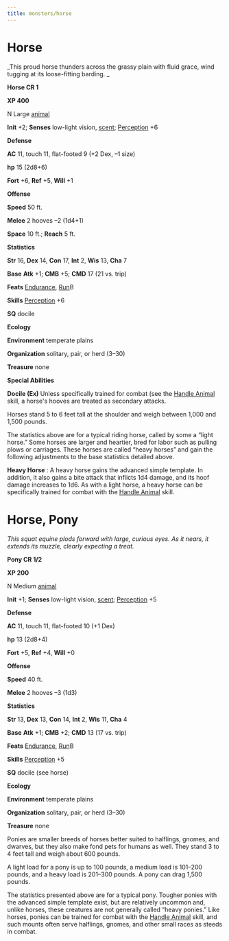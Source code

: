 ```yaml
---
title: monsters/horse
---
```

# Horse

_This proud horse thunders across the grassy plain with fluid grace, wind tugging at its loose-fitting barding. _

**Horse CR 1**

**XP 400**

N Large [animal](creatureTypes#_animal)

**Init** +2; **Senses** low-light vision, [scent](universalMonsterRules#_scent); [Perception](../skills/perception#_perception) +6

**Defense**

**AC** 11, touch 11, flat-footed 9 (+2 Dex, –1 size)

**hp** 15 (2d8+6)

**Fort** +6, **Ref** +5, **Will** +1

**Offense**

**Speed** 50 ft.

**Melee** 2 hooves –2 (1d4+1)

**Space** 10 ft.; **Reach** 5 ft.

**Statistics**

**Str** 16, **Dex** 14, **Con** 17, **Int** 2, **Wis** 13, **Cha** 7

**Base**  **Atk** +1; **CMB** +5; **CMD** 17 (21 vs. trip)

**Feats** [Endurance](../feats#_endurance), [Run](../feats#_run)B

**Skills** [Perception](../skills/perception#_perception) +6

**SQ** docile

**Ecology**

**Environment** temperate plains

**Organization** solitary, pair, or herd (3–30)

**Treasure** none

**Special Abilities**

**Docile (Ex)** Unless specifically trained for combat (see the [Handle Animal](../skills/handleAnimal#_handle-animal) skill, a horse's hooves are treated as secondary attacks.

Horses stand 5 to 6 feet tall at the shoulder and weigh between 1,000 and 1,500 pounds.

The statistics above are for a typical riding horse, called by some a “light horse.” Some horses are larger and heartier, bred for labor such as pulling plows or carriages. These horses are called “heavy horses” and gain the following adjustments to the base statistics detailed above.

**Heavy Horse** : A heavy horse gains the advanced simple template. In addition, it also gains a bite attack that inflicts 1d4 damage, and its hoof damage increases to 1d6. As with a light horse, a heavy horse can be specifically trained for combat with the [Handle Animal](../skills/handleAnimal#_handle-animal) skill.

# Horse, Pony

_This squat equine plods forward with large, curious eyes. As it nears, it extends its muzzle, clearly expecting a treat._

**Pony CR 1/2**

**XP 200**

N Medium [animal](creatureTypes#_animal)

**Init** +1; **Senses** low-light vision, [scent](universalMonsterRules#_scent); [Perception](../skills/perception#_perception) +5

**Defense**

**AC** 11, touch 11, flat-footed 10 (+1 Dex)

**hp** 13 (2d8+4)

**Fort** +5, **Ref** +4, **Will** +0

**Offense**

**Speed** 40 ft.

**Melee** 2 hooves –3 (1d3)

**Statistics**

**Str** 13, **Dex** 13, **Con** 14, **Int** 2, **Wis** 11, **Cha** 4

**Base**  **Atk** +1; **CMB** +2; **CMD** 13 (17 vs. trip)

**Feats** [Endurance](../feats#_endurance), [Run](../feats#_run)B

**Skills** [Perception](../skills/perception#_perception) +5

**SQ** docile (see horse)

**Ecology**

**Environment** temperate plains

**Organization** solitary, pair, or herd (3–30)

**Treasure** none

Ponies are smaller breeds of horses better suited to halflings, gnomes, and dwarves, but they also make fond pets for humans as well. They stand 3 to 4 feet tall and weigh about 600 pounds.

A light load for a pony is up to 100 pounds, a medium load is 101–200 pounds, and a heavy load is 201–300 pounds. A pony can drag 1,500 pounds.

The statistics presented above are for a typical pony. Tougher ponies with the advanced simple template exist, but are relatively uncommon and, unlike horses, these creatures are not generally called “heavy ponies.” Like horses, ponies can be trained for combat with the [Handle Animal](../skills/handleAnimal#_handle-animal) skill, and such mounts often serve halflings, gnomes, and other small races as steeds in combat.


